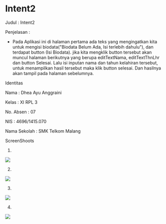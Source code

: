 # Intent2

Judul : Intent2

Penjelasan  :

- Pada Aplikasi ini di halaman pertama ada teks yang mengingatkan kita untuk mengisi biodata("Biodata Belum Ada, Isi terlebih dahulu"),
dan terdapat button (Isi Biodata). jika kita mengklik button tersebut akan muncul halaman berikutnya yang berupa editTextNama,
editTextThnLhr dan button Selesai. Lalu isi inputan nama dan tahun kelahiran tersebut, untuk menampilkan hasil tersebut maka klik button selesai. 
Dan hasilnya akan tampil pada halaman sebelumnya.

Identitas

Nama  : Dhea Ayu Anggraini

Kelas : XI RPL 3

No. Absen : 07

NIS : 4696/1415.070

Nama Sekolah  : SMK Telkom Malang

ScreenShoots

1. 

<img src="https://github.com/Dheaayuang/Intent2/blob/master/Intent2_1.png">

2.

<img src="https://github.com/Dheaayuang/Intent2/blob/master/Intent2_2.png">

3.

<img src="https://github.com/Dheaayuang/Intent2/blob/master/Intent2_3.png">

4.

<img src="https://github.com/Dheaayuang/Intent2/blob/master/Intent2_4.png">
